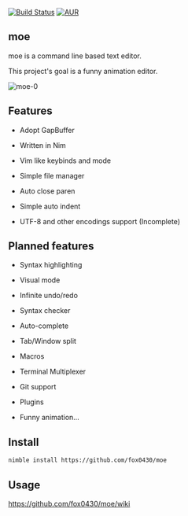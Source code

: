 [![Build Status](https://travis-ci.org/fox0430/moe.svg?branch=port-to-nim)](https://travis-ci.org/fox0430/moe)
[![AUR](https://img.shields.io/aur/license/yaourt.svg)](https://github.com/fox0430/moe/blob/port-to-nim/README.md)

## moe

moe is a command line based text editor.

This project's goal is a funny animation editor.

![moe-0](https://user-images.githubusercontent.com/15966436/42743686-90deb5f8-88b5-11e8-9e5e-ae8202f64a98.jpg)

## Features
- Adopt GapBuffer  

- Written in Nim  

- Vim like keybinds and mode

- Simple file manager

- Auto close paren  

- Simple auto indent  

- UTF-8 and other encodings support (Incomplete)

## Planned features

- Syntax highlighting  

- Visual mode  

- Infinite undo/redo

- Syntax checker  

- Auto-complete

- Tab/Window split  

- Macros

- Terminal Multiplexer

- Git support

- Plugins

- Funny animation...

## Install
```sh
nimble install https://github.com/fox0430/moe
```

## Usage
https://github.com/fox0430/moe/wiki  
